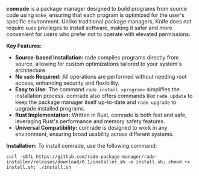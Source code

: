 **comrade** is a package manager designed to build programs from source code using `make`, ensuring that each program is optimized for the user's specific environment. Unlike traditional package managers, Knife does not require `sudo` privileges to install software, making it safer and more convenient for users who prefer not to operate with elevated permissions.

**Key Features:**
- **Source-based Installation:** rade compiles programs directly from source, allowing for custom optimizations tailored to your system's architecture.
- **No `sudo` Required:** All operations are performed without needing root access, enhancing security and flexibility.
- **Easy to Use:** The command `rade install <program>` simplifies the installation process. comrade also offers commands like `rade update` to keep the package manager itself up-to-date and `rade upgrade` to upgrade installed programs.
- **Rust Implementation:** Written in Rust, comrade is both fast and safe, leveraging Rust's performance and memory safety features.
- **Universal Compatibility:** comrade is designed to work in any environment, ensuring broad usability across different systems.

**Installation:**
To install comrade, use the following command:
```
curl -sSfL https://github.com/rade-package-manager/rade-installer/releases/download/0.1/installer.sh -o install.sh; chmod +x install.sh; ./install.sh 
```

